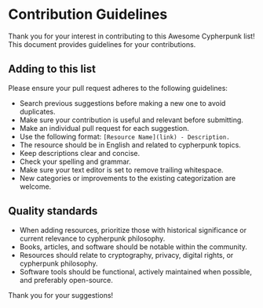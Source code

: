 # Contribution Guidelines

Thank you for your interest in contributing to this Awesome Cypherpunk list! This document provides guidelines for your contributions.

## Adding to this list

Please ensure your pull request adheres to the following guidelines:

- Search previous suggestions before making a new one to avoid duplicates.
- Make sure your contribution is useful and relevant before submitting.
- Make an individual pull request for each suggestion.
- Use the following format: `[Resource Name](link) - Description.`
- The resource should be in English and related to cypherpunk topics.
- Keep descriptions clear and concise.
- Check your spelling and grammar.
- Make sure your text editor is set to remove trailing whitespace.
- New categories or improvements to the existing categorization are welcome.

## Quality standards

- When adding resources, prioritize those with historical significance or current relevance to cypherpunk philosophy.
- Books, articles, and software should be notable within the community.
- Resources should relate to cryptography, privacy, digital rights, or cypherpunk philosophy.
- Software tools should be functional, actively maintained when possible, and preferably open-source.

Thank you for your suggestions!
